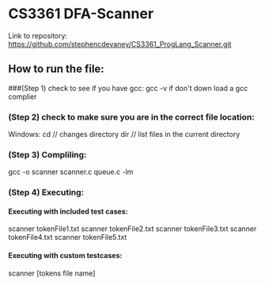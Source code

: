 # CS3361 DFA-Scanner
Link to repository: https://github.com/stephencdevaney/CS3361_ProgLang_Scanner.git



## How to run the file:
###(Step 1) check to see if you have gcc:
gcc -v
if don't down load a gcc complier

### (Step 2) check to make sure you are in the correct file location:
Windows:
cd // changes directory
dir // list files in the current directory


### (Step 3) Compliling:
gcc -o scanner scanner.c queue.c -lm

### (Step 4) Executing:
#### Executing with included test cases:
scanner tokenFile1.txt
scanner tokenFile2.txt
scanner tokenFile3.txt
scanner tokenFile4.txt
scanner tokenFile5.txt


#### Executing with custom testcases:
scanner [tokens file name]
